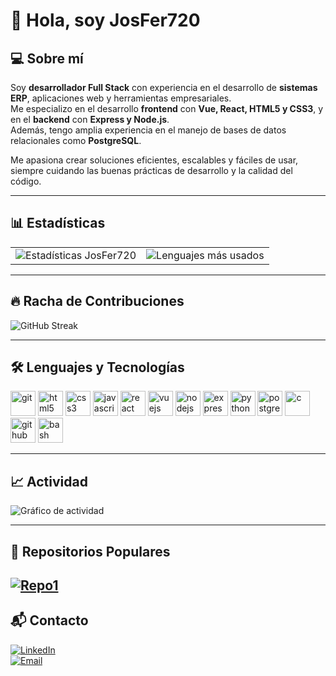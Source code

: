 # 👋 Hola, soy JosFer720  

## 💻 Sobre mí  
Soy **desarrollador Full Stack** con experiencia en el desarrollo de **sistemas ERP**, aplicaciones web y herramientas empresariales.  
Me especializo en el desarrollo **frontend** con **Vue, React, HTML5 y CSS3**, y en el **backend** con **Express y Node.js**.  
Además, tengo amplia experiencia en el manejo de bases de datos relacionales como **PostgreSQL**.  

Me apasiona crear soluciones eficientes, escalables y fáciles de usar, siempre cuidando las buenas prácticas de desarrollo y la calidad del código.  

---

## 📊 Estadísticas
<table>
  <tr>
    <td>
      <img src="https://github-readme-stats.vercel.app/api?username=JosFer720&show_icons=true&theme=radical" alt="Estadísticas JosFer720"/>
    </td>
    <td>
      <img src="https://github-readme-stats.vercel.app/api/top-langs/?username=JosFer720&layout=compact&theme=radical" alt="Lenguajes más usados"/>
    </td>
  </tr>
</table>

---

## 🔥 Racha de Contribuciones
![GitHub Streak](https://streak-stats.demolab.com?user=JosFer720&theme=radical)

---

## 🛠️ Lenguajes y Tecnologías
<p align="left">
  <!-- Git -->
  <img src="https://cdn.jsdelivr.net/gh/devicons/devicon/icons/git/git-original.svg" alt="git" width="40" height="40"/>
  <!-- HTML -->
  <img src="https://cdn.jsdelivr.net/gh/devicons/devicon/icons/html5/html5-original.svg" alt="html5" width="40" height="40"/>
  <!-- CSS -->
  <img src="https://cdn.jsdelivr.net/gh/devicons/devicon/icons/css3/css3-original.svg" alt="css3" width="40" height="40"/>
  <!-- JavaScript -->
  <img src="https://cdn.jsdelivr.net/gh/devicons/devicon/icons/javascript/javascript-original.svg" alt="javascript" width="40" height="40"/>
  <!-- React -->
  <img src="https://cdn.jsdelivr.net/gh/devicons/devicon/icons/react/react-original.svg" alt="react" width="40" height="40"/>
  <!-- Vue -->
  <img src="https://cdn.jsdelivr.net/gh/devicons/devicon/icons/vuejs/vuejs-original.svg" alt="vuejs" width="40" height="40"/>
  <!-- Node.js -->
  <img src="https://cdn.jsdelivr.net/gh/devicons/devicon/icons/nodejs/nodejs-original.svg" alt="nodejs" width="40" height="40"/>
  <!-- Express -->
  <img src="https://cdn.jsdelivr.net/gh/devicons/devicon/icons/express/express-original.svg" alt="express" width="40" height="40"/>
  <!-- Python -->
  <img src="https://cdn.jsdelivr.net/gh/devicons/devicon/icons/python/python-original.svg" alt="python" width="40" height="40"/>
  <!-- PostgreSQL -->
  <img src="https://cdn.jsdelivr.net/gh/devicons/devicon/icons/postgresql/postgresql-original.svg" alt="postgresql" width="40" height="40"/>
  <!-- C -->
  <img src="https://cdn.jsdelivr.net/gh/devicons/devicon/icons/c/c-original.svg" alt="c" width="40" height="40"/>
  <!-- GitHub -->
  <img src="https://cdn.jsdelivr.net/gh/devicons/devicon/icons/github/github-original.svg" alt="github" width="40" height="40"/>
  <!-- Bash -->
  <img src="https://cdn.jsdelivr.net/gh/devicons/devicon/icons/bash/bash-original.svg" alt="bash" width="40" height="40"/>
</p>

---
## 📈 Actividad
![Gráfico de actividad](https://github-readme-activity-graph.vercel.app/graph?username=JosFer720&theme=radical)

---
## 📌 Repositorios Populares
[![Repo1](https://github-readme-stats.vercel.app/api/pin/?username=JosFer720&repo=GS-Stock-y-Facturacion-Frontend&theme=radical)](https://github.com/JosFer720/GS-Stock-y-Facturacion-Frontend)
---

## 📬 Contacto  
[![LinkedIn](https://img.shields.io/badge/LinkedIn-fernando--ruiz--6a0109262-blue?style=for-the-badge&logo=linkedin)](https://www.linkedin.com/in/fernando-ruiz-6a0109262)  
[![Email](https://img.shields.io/badge/Email-ferestrada24%40icloud.com-red?style=for-the-badge&logo=gmail&logoColor=white)](mailto:ferestrada24@icloud.com)
